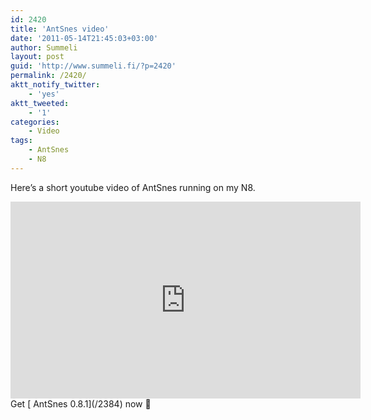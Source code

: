 ```yaml
---
id: 2420
title: 'AntSnes video'
date: '2011-05-14T21:45:03+03:00'
author: Summeli
layout: post
guid: 'http://www.summeli.fi/?p=2420'
permalink: /2420/
aktt_notify_twitter:
    - 'yes'
aktt_tweeted:
    - '1'
categories:
    - Video
tags:
    - AntSnes
    - N8
---
```


Here’s a short youtube video of AntSnes running on my N8.  
<iframe allow="accelerometer; autoplay; encrypted-media; gyroscope; picture-in-picture" allowfullscreen="" frameborder="0" height="315" loading="lazy" src="https://www.youtube.com/embed/eHtJpr0oKe0" width="560"></iframe>  
Get [ AntSnes 0.8.1](/2384) now 🙂